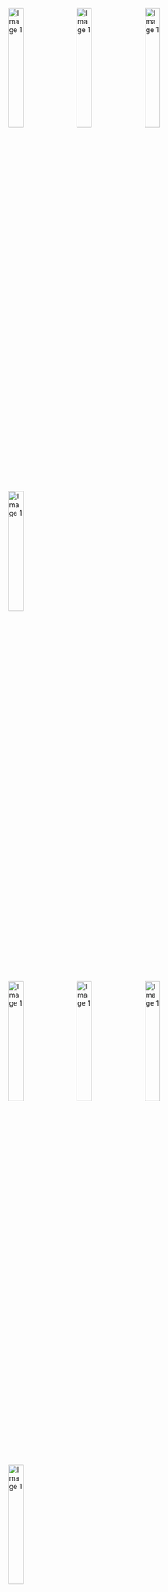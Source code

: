<p>
<img src="https://github.com/user-attachments/assets/d4552832-4311-4554-9274-da90e059047d" alt="Image 1" style="margin-right: 10px; margin-bottom: 10px;" width="25%"> 
 <img src="https://github.com/user-attachments/assets/eb4d995f-bb9f-4760-9c36-4da776f70b67" alt="Image 1" style="margin-right: 10px; margin-bottom: 10px;" width="25%"> 
 <img src="https://github.com/user-attachments/assets/47aa062f-5fd2-467f-98bc-4a720de216df" alt="Image 1" style="margin-right: 10px; margin-bottom: 10px;"width="25%"> 
 <img src="https://github.com/user-attachments/assets/06c2db0c-2af6-410c-849f-4973bea20503" alt="Image 1" style="margin-right: 10px; margin-bottom: 10px;"width="25%"> 
  </p>
<p>
<img src="https://github.com/user-attachments/assets/97383036-97b4-497c-b904-6a3bcf95e980" alt="Image 1" style="margin-right: 10px; margin-bottom: 10px;" width="25%"> 
 <img src="https://github.com/user-attachments/assets/1994ed42-5392-4b73-8ead-98a5f2723a18" alt="Image 1" style="margin-right: 10px; margin-bottom: 10px;" width="25%"> 
 <img src="https://github.com/user-attachments/assets/077bdb2f-930e-4249-b019-8f6b0d58bf93" alt="Image 1" style="margin-right: 10px; margin-bottom: 10px;"width="25%"> 
 <img src="https://github.com/user-attachments/assets/5e9a4366-42c3-4b0d-b3ba-205a3f8630ef" alt="Image 1" style="margin-right: 10px; margin-bottom: 10px;"width="25%"> 
  </p>
<p>
<img src="https://github.com/user-attachments/assets/7bec6985-6082-49c3-b130-ece35502e18b" alt="Image 1" style="margin-right: 10px; margin-bottom: 10px;" width="25%"> 
<img src="https://github.com/user-attachments/assets/8b1544cb-8aa8-4369-b6c8-8984a251a109" alt="Image 1" style="margin-right: 10px; margin-bottom: 10px;" width="25%"> 
 <img src="https://github.com/user-attachments/assets/86382d0a-4608-485f-8c3f-04c61c41dfb1" alt="Image 1" style="margin-right: 10px; margin-bottom: 10px;" width="25%"> 
 <img src="https://github.com/user-attachments/assets/c52089bb-2687-4528-a401-6fc5ab80973d" alt="Image 1" style="margin-right: 10px; margin-bottom: 10px;"width="25%"> 

  </p>

# Marble Master Game

**Marble Master Game** is an engaging mobile game developed using Flutter and Dart. The game features a unique coin streak system and dynamic marble mechanics that reward players as they progress through daily challenges.

## Overview

Marble Master Game offers:
- **Daily Coin Rewards:** Earn coins by playing daily.
- **Marble Streak Mechanics:** Get bonus coins when three identical balls are hit consecutively. Additionally, hitting 50 balls rewards you with 100 extra coins.
- **Dynamic Gameplay:** Experience the thrill of marbles moving at double speed (2x) to keep the action exciting.
- **Firebase Integration:** Secure user authentication and data management.
- **GetX State Management:** Efficient state management ensures smooth performance and maintainable code.

## Features

- **Coin Streak System:** Keep a streak going to maximize your coin earnings.
- **Bonus Rewards:** 
  - Hit 3 same-colored balls to activate the Marble Coin bonus.
  - Hit 50 balls overall to receive 100 bonus coins.
- **Enhanced Speed:** Marbles move at 2x speed, increasing the challenge and excitement.
- **Backend Services:** Leveraging Firebase for real-time data and user management.
- **Modern Architecture:** Built with GetX to ensure clear and efficient state management.

## Technologies Used

- **Flutter & Dart:** For building a cross-platform and responsive game.
- **Firebase:** For backend services such as authentication and database management.
- **GetX:** For robust state management and dependency injection.

## Installation

### Prerequisites

- [Flutter](https://flutter.dev/) installed on your system.
- A Firebase project configured for your game.

### Setup Instructions

1. **Clone the Repository:**

   ```bash
   git clone https://github.com/yourusername/marble-master-game.git
   ```

2. **Navigate to the Project Directory:**

   ```bash
   cd marble-master-game
   ```

3. **Install Dependencies:**

   ```bash
   flutter pub get
   ```

4. **Configure Firebase:**

   - Follow the [Firebase for Flutter](https://firebase.flutter.dev/) guide to set up your Firebase project and integrate it with the app.

## Running the Game

To launch the game on an emulator or a physical device, run:

```bash
flutter run
```

## Contributing

Contributions are welcome! If you have ideas or improvements, please:
- Fork the repository.
- Create a feature branch.
- Commit your changes.
- Submit a pull request.

For major changes, please open an issue first to discuss what you would like to change.

## License

This project is licensed under the MIT License. See the [LICENSE](LICENSE) file for more details.

## Contact

For any questions, feedback, or further information, please contact:

- **Email:** [arbabhussain414@gmail.com](arbabhussain414@gmail.com)
